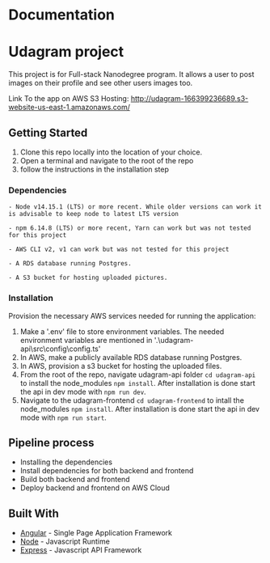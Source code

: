 # Documentation

# Udagram project
This project is for Full-stack Nanodegree program. It allows a user to post images on their profile and see other users images too.

Link To the app on AWS S3 Hosting: http://udagram-166399236689.s3-website-us-east-1.amazonaws.com/
## Getting Started

1. Clone this repo locally into the location of your choice.
2. Open a terminal and navigate to the root of the repo
3. follow the instructions in the installation step


### Dependencies

```
- Node v14.15.1 (LTS) or more recent. While older versions can work it is advisable to keep node to latest LTS version

- npm 6.14.8 (LTS) or more recent, Yarn can work but was not tested for this project

- AWS CLI v2, v1 can work but was not tested for this project

- A RDS database running Postgres.

- A S3 bucket for hosting uploaded pictures.

```

### Installation

Provision the necessary AWS services needed for running the application:

1. Make a '.env' file to store environment variables. The needed environment variables are mentioned in '.\udagram-api\src\config\config.ts'
2. In AWS, make a publicly available RDS database running Postgres. 
3. In AWS, provision a s3 bucket for hosting the uploaded files. 
4. From the root of the repo, navigate udagram-api folder `cd udagram-api` to install the node_modules `npm install`. After installation is done start the api in dev mode with `npm run dev`.
5. Navigate to the udagram-frontend `cd udagram-frontend` to intall the node_modules `npm install`. After installation is done start the api in dev mode with `npm run start`.

## Pipeline process
- Installing the dependencies
- Install dependencies for both backend and frontend
- Build both backend and frontend
- Deploy backend and frontend on AWS Cloud

## Built With

- [Angular](https://angular.io/) - Single Page Application Framework
- [Node](https://nodejs.org) - Javascript Runtime
- [Express](https://expressjs.com/) - Javascript API Framework


